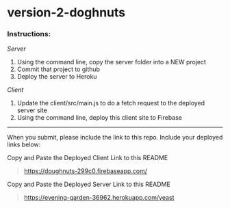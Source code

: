 # version-2-doghnuts

### Instructions:

_Server_
1. Using the command line, copy the server folder into a NEW project
1. Commit that project to github
1. Deploy the server to Heroku

_Client_ 
1.  Update the client/src/main.js to do a fetch request to the deployed server site
1.  Using the command line, deploy this client site to Firebase

<hr> 
When you submit, please include the link to this repo. Include your deployed links below:

Copy and Paste the Deployed Client Link to this README
> https://doughnuts-299c0.firebaseapp.com/

Copy and Paste the Deployed Server Link to this README
> https://evening-garden-36962.herokuapp.com/yeast
